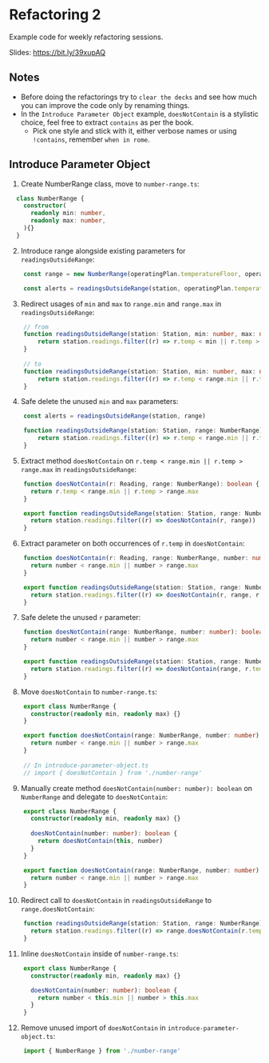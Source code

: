 # Refactoring 2

Example code for weekly refactoring sessions.

Slides: https://bit.ly/39xupAQ

## Notes

- Before doing the refactorings try to `clear the decks` and see how much you can improve the code only by renaming things.
- In the `Introduce Parameter Object` example, `doesNotContain` is a stylistic choice, feel free to extract `contains` as per the book.
    - Pick one style and stick with it, either verbose names or using `!contains`, remember `when in rome`.

## Introduce Parameter Object

1. Create NumberRange class, move to `number-range.ts`:

```ts
  class NumberRange {
    constructor(
      readonly min: number,
      readonly max: number,
    ){}
  } 
```

2. Introduce range alongside existing parameters for `readingsOutsideRange`:

```ts
    const range = new NumberRange(operatingPlan.temperatureFloor, operatingPlan.temperatureCeiling)

    const alerts = readingsOutsideRange(station, operatingPlan.temperatureFloor, operatingPlan.temperatureCeiling, range)
```

3. Redirect usages of `min` and `max` to `range.min` and `range.max` in `readingsOutsideRange`:

```ts
    // from
    function readingsOutsideRange(station: Station, min: number, max: number, range: NumberRange): Reading[] {
        return station.readings.filter((r) => r.temp < min || r.temp > max)
    }
    
    // to
    function readingsOutsideRange(station: Station, min: number, max: number, range: NumberRange): Reading[] {
        return station.readings.filter((r) => r.temp < range.min || r.temp > range.max)
    }
```

4. Safe delete the unused `min` and `max` parameters:

```ts
    const alerts = readingsOutsideRange(station, range)

    function readingsOutsideRange(station: Station, range: NumberRange): Reading[] {
        return station.readings.filter((r) => r.temp < range.min || r.temp > range.max)
    }
```

5. Extract method `doesNotContain` on `r.temp < range.min || r.temp > range.max` in `readingsOutsideRange`:

```ts
    function doesNotContain(r: Reading, range: NumberRange): boolean {
      return r.temp < range.min || r.temp > range.max
    }

    export function readingsOutsideRange(station: Station, range: NumberRange): Reading[] {
      return station.readings.filter((r) => doesNotContain(r, range))
    }
```

6. Extract parameter on both occurrences of `r.temp` in `doesNotContain`:

```ts
    function doesNotContain(r: Reading, range: NumberRange, number: number): boolean {
      return number < range.min || number > range.max
    }

    export function readingsOutsideRange(station: Station, range: NumberRange): Reading[] {
      return station.readings.filter((r) => doesNotContain(r, range, r.temp))
    }
```

7. Safe delete the unused `r` parameter:

```ts
    function doesNotContain(range: NumberRange, number: number): boolean {
      return number < range.min || number > range.max
    }

    export function readingsOutsideRange(station: Station, range: NumberRange): Reading[] {
      return station.readings.filter((r) => doesNotContain(range, r.temp))
    }
```

8. Move `doesNotContain` to `number-range.ts`:

```ts
    export class NumberRange {
      constructor(readonly min, readonly max) {}
    }

    export function doesNotContain(range: NumberRange, number: number): boolean {
      return number < range.min || number > range.max
    }
    
    // In introduce-parameter-object.ts
    // import { doesNotContain } from './number-range'
```

9. Manually create method `doesNotContain(number: number): boolean` on `NumberRange` and delegate to `doesNotContain`:

```ts
    export class NumberRange {
      constructor(readonly min, readonly max) {}
      
      doesNotContain(number: number): boolean {
        return doesNotContain(this, number)
      }
    }

    export function doesNotContain(range: NumberRange, number: number) {
      return number < range.min || number > range.max
    }
```

10. Redirect call to `doesNotContain` in `readingsOutsideRange` to `range.doesNotContain`:

```ts
    function readingsOutsideRange(station: Station, range: NumberRange): Reading[] {
      return station.readings.filter((r) => range.doesNotContain(r.temp))
    }
```

11. Inline `doesNotContain` inside of `number-range.ts`:

```ts
    export class NumberRange {
      constructor(readonly min, readonly max) {}

      doesNotContain(number: number): boolean {
        return number < this.min || number > this.max
      }
    }
```

12. Remove unused import of `doesNotContain` in `introduce-parameter-object.ts`:

```ts
    import { NumberRange } from './number-range'
```
